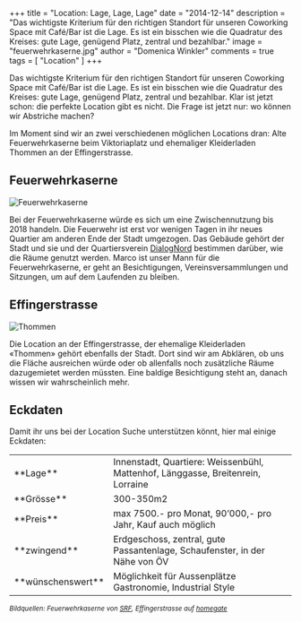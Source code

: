 +++
title = "Location: Lage, Lage, Lage"
date = "2014-12-14"
description = "Das wichtigste Kriterium für den richtigen Standort für unseren Coworking Space mit Café/Bar ist die Lage. Es ist ein bisschen wie die Quadratur des Kreises: gute Lage, genügend Platz, zentral und bezahlbar."
image = "feuerwehrkaserne.jpg"
author = "Domenica Winkler"
comments = true
tags = [ "Location" ]
+++

Das wichtigste Kriterium für den richtigen Standort für unseren Coworking Space mit Café/Bar ist die Lage. Es ist ein bisschen wie die Quadratur des Kreises: gute Lage, genügend Platz, zentral und bezahlbar. Klar ist jetzt schon: die perfekte Location gibt es nicht. Die Frage ist jetzt nur: wo können wir Abstriche machen? 

Im Moment sind wir an zwei verschiedenen möglichen Locations dran:
Alte Feuerwehrkaserne beim Viktoriaplatz und ehemaliger Kleiderladen Thommen an der Effingerstrasse.


## Feuerwehrkaserne

![Feuerwehrkaserne](/assets/blog/14-12-14-location-lage-lage-lage/feuerwehrkaserne.jpg)

Bei der Feuerwehrkaserne würde es sich um eine Zwischennutzung bis 2018 handeln. Die Feuerwehr ist erst vor wenigen Tagen in ihr neues Quartier am anderen Ende der Stadt umgezogen. Das Gebäude gehört der Stadt und sie und der Quartiersverein [DialogNord](http://www.dialognord.ch) bestimmen darüber, wie die Räume genutzt werden. Marco ist unser Mann für die Feuerwehrkaserne, er geht an Besichtigungen, Vereinsversammlungen und Sitzungen, um auf dem Laufenden zu bleiben.


## Effingerstrasse

![Thommen](/assets/blog/14-12-14-location-lage-lage-lage/thommen.jpg)

Die Location an der Effingerstrasse, der ehemalige Kleiderladen «Thommen» gehört ebenfalls der Stadt. Dort sind wir am Abklären, ob uns die Fläche ausreichen würde oder ob allenfalls noch zusätzliche Räume dazugemietet werden müssten. Eine baldige Besichtigung steht an, danach wissen wir wahrscheinlich mehr.


## Eckdaten

Damit ihr uns bei der Location Suche unterstützen könnt, hier mal einige Eckdaten:

<table class="table">
  <tr>
    <td>**Lage**</td>
    <td>Innenstadt, Quartiere: Weissenbühl, Mattenhof, Länggasse, Breitenrein, Lorraine</td>
  </tr>
  <tr>
    <td>**Grösse**</td>
    <td>300-350m2</td>
  </tr>
  <tr>
    <td>**Preis**</td>
    <td>max 7500.- pro Monat, 90’000,- pro Jahr, Kauf auch möglich   </td>
  </tr>
  <tr>
    <td>**zwingend**</td>
    <td>Erdgeschoss, zentral, gute Passantenlage, Schaufenster,  in der Nähe von ÖV</td>
  </tr>
  <tr>
    <td>**wünschenswert**</td>
    <td>Möglichkeit für Aussenplätze Gastronomie, Industrial Style</td>
  </tr>
</table>


<small><em>Bildquellen: Feuerwehrkaserne von [SRF]( http://www.srf.ch/news/regional/bern-freiburg-wallis/stadt-bern-aus-alter-feuerwehrkaserne-wird-asylunterkunft), Effingerstrasse auf [homegate](http://www.homegate.ch/mieten/104785212)</em></small>